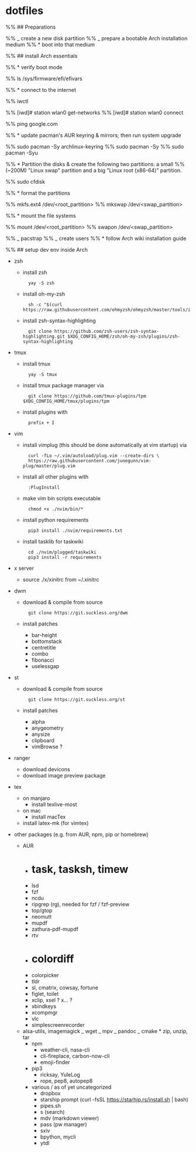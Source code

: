 # dotfiles

%% ## Preparations

%% _ create a new disk partition
%% _ prepare a bootable Arch installation medium
%% \* boot into that medium

%% ## install Arch essentials

%% \* verify boot mode

%% ls /sys/firmware/efi/efivars

%% \* connect to the internet

%% iwctl

%% [iwd]# station wlan0 get-networks
%% [iwd]# station wlan0 connect <network-name>

%% ping google.com

%% \* update pacman's AUR keyring & mirrors; then run system upgrade

%% sudo pacman -Sy archlinux-keyring
%% sudo pacman -Sy
%% sudo pacman -Syu

%% \* Partition the disks & create the following two partitions: a small
%% (~200M) "Linux swap" partition and a big "Linux root (x86-64)" partition.

%% sudo cfdisk

%% \* format the partitions

%% mkfs.ext4 /dev/<root_partition>
%% mkswap /dev/<swap_partition>

%% \* mount the file systems

%% mount /dev/<root_partition>
%% swapon /dev/<swap_partition>

%% _ pacstrap
%% _ create users
%% \* follow Arch wiki installation guide

%% ## setup dev env inside Arch

- zsh

  - install zsh

          yay -S zsh

  - install oh-my-zsh

          sh -c "$(curl https://raw.githubusercontent.com/ohmyzsh/ohmyzsh/master/tools/install.sh)"

  - install zsh-syntax-highlighting

          git clone https://github.com/zsh-users/zsh-syntax-highlighting.git $XDG_CONFIG_HOME/zsh/oh-my-zsh/plugins/zsh-syntax-highlighting

- tmux

  - install tmux

          yay -S tmux

  - install tmux package manager via

          git clone https://github.com/tmux-plugins/tpm $XDG_CONFIG_HOME/tmux/plugins/tpm

  - install plugins with

          prefix + I

- vim

  - install vimplug (this should be done automatically at vim startup) via

          curl -fLo ~/.vim/autoload/plug.vim --create-dirs \
          https://raw.githubusercontent.com/junegunn/vim-plug/master/plug.vim

  - install all other plugins with

          :PlugInstall

  - make vim bin scripts executable

          chmod +x ./nvim/bin/*

  - install python requirements

          pip3 install ./nvim/requirements.txt

  - install tasklib for taskwiki

          cd ./nvim/plugged/taskwiki
          pip3 install -r requirements

- x server

  - source ./x/xinitrc from ~/.xinitrc

- dwm

  - download & compile from source

          git clone https://git.suckless.org/dwm

  - install patches
    - bar-height
    - bottomstack
    - centretitle
    - combo
    - fibonacci
    - uselessgap

- st

  - download & compile from source

          git clone https://git.suckless.org/st

  - install patches
    - alpha
    - anygeometry
    - anysize
    - clipboard
    - vimBrowse ?

- ranger

  - download devicons
  - download image preview package

- tex

  - on manjaro
    - install texlive-most
  - on mac
    - install macTex
  - install latex-mk (for vimtex)

- other packages (e.g. from AUR, npm, pip or homebrew)
  - AUR
    - # task, tasksh, timew
    - lsd
    - fzf
    - ncdu
    - ripgrep (rg), needed for fzf / fzf-preview
    - top/gtop
    - neomutt
    - mupdf
    - zathura-pdf-mupdf
    - rtv
    - # colordiff
    - colorpicker
    - tldr
    - sl, cmatrix, cowsay, fortune
    - figlet, toilet
    - xclip, xsel ? x... ?
    - xbindkeys
    - xcompmgr
    - vlc
    - simplescreenrecorder
  - alsa-utils, imagemagick
    _ wget
    _ mpv
    _ pandoc
    _ cmake \* zip, unzip, tar
    - npm
      - weather-cli, nasa-cli
      - cli-fireplace, carbon-now-cli
      - emoji-finder
    - pip3
      - ricksay, YuleLog
      - rope, pep8, autopep8
    - various / as of yet uncategorized
      - dropbox
      - starship prompt (curl -fsSL https://starhip.rs/install.sh | bash)
      - pipes.sh
      - s (search)
      - mdv (markdown viewer)
      - pass (pw manager)
      - sxiv
      - bpython, mycli
      - ytdl
